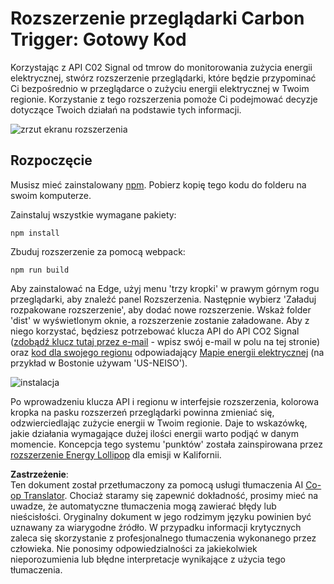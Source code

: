<!--
CO_OP_TRANSLATOR_METADATA:
{
  "original_hash": "9361268ca430b2579375009e1eceb5e5",
  "translation_date": "2025-08-24T13:23:44+00:00",
  "source_file": "5-browser-extension/solution/translation/README.fr.md",
  "language_code": "pl"
}
-->
# Rozszerzenie przeglądarki Carbon Trigger: Gotowy Kod

Korzystając z API C02 Signal od tmrow do monitorowania zużycia energii elektrycznej, stwórz rozszerzenie przeglądarki, które będzie przypominać Ci bezpośrednio w przeglądarce o zużyciu energii elektrycznej w Twoim regionie. Korzystanie z tego rozszerzenia pomoże Ci podejmować decyzje dotyczące Twoich działań na podstawie tych informacji.

![zrzut ekranu rozszerzenia](../../../../../5-browser-extension/extension-screenshot.png)

## Rozpoczęcie

Musisz mieć zainstalowany [npm](https://npmjs.com). Pobierz kopię tego kodu do folderu na swoim komputerze.

Zainstaluj wszystkie wymagane pakiety:

```
npm install
```

Zbuduj rozszerzenie za pomocą webpack:

```
npm run build
```

Aby zainstalować na Edge, użyj menu 'trzy kropki' w prawym górnym rogu przeglądarki, aby znaleźć panel Rozszerzenia. Następnie wybierz 'Załaduj rozpakowane rozszerzenie', aby dodać nowe rozszerzenie. Wskaż folder 'dist' w wyświetlonym oknie, a rozszerzenie zostanie załadowane. Aby z niego korzystać, będziesz potrzebować klucza API do API CO2 Signal ([zdobądź klucz tutaj przez e-mail](https://www.co2signal.com/) - wpisz swój e-mail w polu na tej stronie) oraz [kod dla swojego regionu](http://api.electricitymap.org/v3/zones) odpowiadający [Mapie energii elektrycznej](https://www.electricitymap.org/map) (na przykład w Bostonie używam 'US-NEISO').

![instalacja](../../../../../5-browser-extension/install-on-edge.png)

Po wprowadzeniu klucza API i regionu w interfejsie rozszerzenia, kolorowa kropka na pasku rozszerzeń przeglądarki powinna zmieniać się, odzwierciedlając zużycie energii w Twoim regionie. Daje to wskazówkę, jakie działania wymagające dużej ilości energii warto podjąć w danym momencie. Koncepcja tego systemu 'punktów' została zainspirowana przez [rozszerzenie Energy Lollipop](https://energylollipop.com/) dla emisji w Kalifornii.

**Zastrzeżenie**:  
Ten dokument został przetłumaczony za pomocą usługi tłumaczenia AI [Co-op Translator](https://github.com/Azure/co-op-translator). Chociaż staramy się zapewnić dokładność, prosimy mieć na uwadze, że automatyczne tłumaczenia mogą zawierać błędy lub nieścisłości. Oryginalny dokument w jego rodzimym języku powinien być uznawany za wiarygodne źródło. W przypadku informacji krytycznych zaleca się skorzystanie z profesjonalnego tłumaczenia wykonanego przez człowieka. Nie ponosimy odpowiedzialności za jakiekolwiek nieporozumienia lub błędne interpretacje wynikające z użycia tego tłumaczenia.